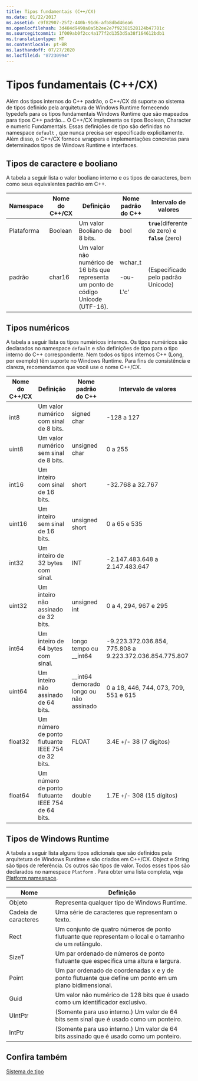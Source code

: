 ```yaml
---
title: Tipos fundamentais (C++/CX)
ms.date: 01/22/2017
ms.assetid: c9f82907-25f2-440b-91d6-afb8dbd46ea6
ms.openlocfilehash: 3d484d9490a0a5b2ee2e7f92381528124b47701c
ms.sourcegitcommit: 1f009ab0f2cc4a177f2d1353d5a38f164612bdb1
ms.translationtype: MT
ms.contentlocale: pt-BR
ms.lasthandoff: 07/27/2020
ms.locfileid: "87230994"
---
```

# <a name="fundamental-types-ccx"></a>Tipos fundamentais (C++/CX)

Além dos tipos internos do C++ padrão, o C++/CX dá suporte ao sistema de tipos definido pela arquitetura de Windows Runtime fornecendo typedefs para os tipos fundamentais Windows Runtime que são mapeados para tipos C++ padrão... O C++/CX implementa os tipos Boolean, Character e numeric Fundamentals. Essas definições de tipo são definidas no namespace `default` , que nunca precisa ser especificado explicitamente. Além disso, o C++/CX fornece wrappers e implementações concretas para determinados tipos de Windows Runtime e interfaces.

## <a name="boolean-and-character-types"></a>Tipos de caractere e booliano

A tabela a seguir lista o valor booliano interno e os tipos de caracteres, bem como seus equivalentes padrão em C++.

|Namespace|Nome do C++/CX|Definição|Nome padrão do C++|Intervalo de valores|
|---------------|-----------------------------------------------------------------------|----------------|-------------------------|---------------------|
|Plataforma|Boolean|Um valor Booliano de 8 bits.|bool|**`true`**(diferente de zero) e **`false`** (zero)|
|padrão|char16|Um valor não numérico de 16 bits que representa um ponto de código Unicode (UTF-16).|wchar_t<br /><br /> -ou-<br /><br /> L'c'|(Especificado pelo padrão Unicode)|

## <a name="numeric-types"></a>Tipos numéricos

A tabela a seguir lista os tipos numéricos internos. Os tipos numéricos são declarados no namespace `default` e são definições de tipo para o tipo interno do C++ correspondente. Nem todos os tipos internos C++ (Long, por exemplo) têm suporte no Windows Runtime. Para fins de consistência e clareza, recomendamos que você use o nome C++/CX.

|Nome do C++/CX|Definição|Nome padrão do C++|Intervalo de valores|
|-----------------------------------------------------------------------|----------------|-------------------------|---------------------|
|int8|Um valor numérico com sinal de 8 bits.|signed char|-128 a 127|
|uint8|Um valor numérico sem sinal de 8 bits.|unsigned char|0 a 255|
|int16|Um inteiro com sinal de 16 bits.|short|-32.768 a 32.767|
|uint16|Um inteiro sem sinal de 16 bits.|unsigned short|0 a 65 e 535|
|int32|Um inteiro de 32 bytes com sinal.|INT|-2.147.483.648 a 2.147.483.647|
|uint32|Um inteiro não assinado de 32 bits.|unsigned int|0 a 4, 294, 967 e 295|
|int64|Um inteiro de 64 bytes com sinal.|longo tempo ou __int64|-9.223.372.036.854, 775.808 a 9.223.372.036.854.775.807|
|uint64|Um inteiro não assinado de 64 bits.|__int64 demorado longo ou não assinado|0 a 18, 446, 744, 073, 709, 551 e 615|
|float32|Um número de ponto flutuante IEEE 754 de 32 bits.|FLOAT|3.4E +/- 38 (7 dígitos)|
|float64|Um número de ponto flutuante IEEE 754 de 64 bits.|double|1.7E +/- 308 (15 dígitos)|

## <a name="windows-runtime-types"></a>Tipos de Windows Runtime

A tabela a seguir lista alguns tipos adicionais que são definidos pela arquitetura de Windows Runtime e são criados em C++/CX. Object e String são tipos de referência. Os outros são tipos de valor. Todos esses tipos são declarados no namespace `Platform` . Para obter uma lista completa, veja [Platform namespace](../cppcx/platform-namespace-c-cx.md).

|Nome|Definição|
|----------|----------------|
|Objeto|Representa qualquer tipo de Windows Runtime.|
|Cadeia de caracteres|Uma série de caracteres que representam o texto.|
|Rect|Um conjunto de quatro números de ponto flutuante que representam o local e o tamanho de um retângulo.|
|SizeT|Um par ordenado de números de ponto flutuante que especifica uma altura e largura.|
|Point|Um par ordenado de coordenadas x e y de ponto flutuante que define um ponto em um plano bidimensional.|
|Guid|Um valor não numérico de 128 bits que é usado como um identificador exclusivo.|
|UIntPtr|(Somente para uso interno.) Um valor de 64 bits sem sinal que é usado como um ponteiro.|
|IntPtr|(Somente para uso interno.)  Um valor de 64 bits assinado que é usado como um ponteiro.|

## <a name="see-also"></a>Confira também

[Sistema de tipo](../cppcx/type-system-c-cx.md)
